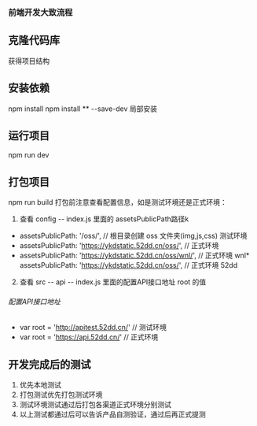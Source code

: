 ### 前端开发大致流程
## 克隆代码库
获得项目结构


## 安装依赖 
npm install 
npm install ** --save-dev  局部安装

## 运行项目
npm run dev 

## 打包项目
npm run build
打包前注意查看配置信息，如是测试环境还是正式环境：
1. 查看 config -- index.js 里面的 assetsPublicPath路径k

* assetsPublicPath: '/oss/',    // 根目录创建 oss 文件夹(img,js,css) 测试环境
* assetsPublicPath: 'https://ykdstatic.52dd.cn/oss/',   // 正式环境
* assetsPublicPath: 'https://ykdstatic.52dd.cn/oss/wnl/',   // 正式环境 wnl* assetsPublicPath: 'https://ykdstatic.52dd.cn/oss/',   // 正式环境 52dd

2. 查看 src -- api -- index.js 里面的配置API接口地址 root 的值

###### 配置API接口地址
* var root = 'http://apitest.52dd.cn/'   // 测试环境
* var root = 'https://api.52dd.cn/'   // 正式环境

## 开发完成后的测试
1. 优先本地测试
2. 打包测试优先打包测试环境
3. 测试环境测试通过后打包各渠道正式环境分别测试
4. 以上测试都通过后可以告诉产品自测验证，通过后再正式提测


